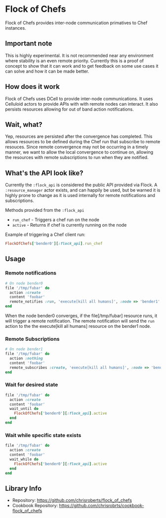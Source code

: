 # Flock of Chefs

Flock of Chefs provides inter-node communication primatives to Chef instances.

## Important note

This is highly experimental. It is not recommended near any environment
where stability is an even remote priority. Currently this is a proof of 
concept to show that it can work and to get feedback on some use cases it 
can solve and how it can be made better.

## How does it work

Flock of Chefs uses DCell to provide inter-node communications. It uses Celluloid
actors to provide APIs with with remote nodes can interact. It also persists
resources allowing for out of band action notifications.

## Wait, what?

Yep, resources are persisted after the convergence has completed. This allows
resources to be defined during the Chef run that subscribe to remote resouces.
Since remote convergence may not be occurring in a timely manner, we want to
allow the local convergence to continue on, allowing the resources with
remote subscriptions to run when they are notified.

## What's the API look like?

Currently the `:flock_api` is considered the public API provided via Flock.
A `:resource_manager` actor exists, and can happily be used, but be warned
it is highly prone to change as it is used internally for remote notifications
and subscriptions.

Methods provided from the `:flock_api`
* `run_chef` - Triggers a chef run on the node
* `active` - Returns if chef is currently running on the node

Example of triggering a Chef client run:

```ruby
FlockOfChefs['bender0'][:flock_api].run_chef
```

## Usage

### Remote notifications

```ruby
# On node bender0
file '/tmp/fubar' do
  action :create
  content 'foobar'
  remote_notifies :run, 'execute[kill all humans]', :node => 'bender1'
end
```

When the node bender0 converges, if the file[/tmp/fubar] resource
runs, it will trigger a remote notification. The remote notification
will send the `run` action to the the execute[kill all humans]
resource on the bender1 node.

### Remote Subscriptions
```ruby
# On node bender1
file '/tmp/fubar' do
  action :nothing
  content 'foobar'
  remote_subscribes :create, 'execute[kill all humans]', :node => 'bender0'
end
```

### Wait for desired state
```ruby
file '/tmp/fubar' do
  action :create
  content 'foobar'
  wait_until do
    FlockOfChefs['bender0'][:flock_api].active
  end
end
```

### Wait while specific state exists
```ruby
file '/tmp/fubar' do
  action :create
  content 'foobar'
  wait_while do
    FlockOfChefs['bender0'][:flock_api].active
  end
end
```

## Library Info

* Repository: https://github.com/chrisroberts/flock_of_chefs
* Cookbook Repository: https://github.com/chrisrobrts/cookbook-flock_of_chefs
